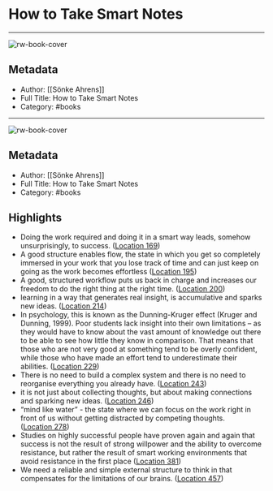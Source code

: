 # How to Take Smart Notes

---
![rw-book-cover](https://images-na.ssl-images-amazon.com/images/I/41iVa0x-P-L._SL200_.jpg)

## Metadata
- Author: [[Sönke Ahrens]]
- Full Title: How to Take Smart Notes
- Category: #books
---
![rw-book-cover](https://images-na.ssl-images-amazon.com/images/I/41iVa0x-P-L._SL200_.jpg)

## Metadata
- Author: [[Sönke Ahrens]]
- Full Title: How to Take Smart Notes
- Category: #books

## Highlights
- Doing the work required and doing it in a smart way leads, somehow unsurprisingly, to success. ([Location 169](https://readwise.io/to_kindle?action=open&asin=B06WVYW33Y&location=169))
- A good structure enables flow, the state in which you get so completely immersed in your work that you lose track of time and can just keep on going as the work becomes effortless ([Location 195](https://readwise.io/to_kindle?action=open&asin=B06WVYW33Y&location=195))
- A good, structured workflow puts us back in charge and increases our freedom to do the right thing at the right time. ([Location 200](https://readwise.io/to_kindle?action=open&asin=B06WVYW33Y&location=200))
- learning in a way that generates real insight, is accumulative and sparks new ideas. ([Location 214](https://readwise.io/to_kindle?action=open&asin=B06WVYW33Y&location=214))
- In psychology, this is known as the Dunning-Kruger effect (Kruger and Dunning, 1999). Poor students lack insight into their own limitations – as they would have to know about the vast amount of knowledge out there to be able to see how little they know in comparison. That means that those who are not very good at something tend to be overly confident, while those who have made an effort tend to underestimate their abilities. ([Location 229](https://readwise.io/to_kindle?action=open&asin=B06WVYW33Y&location=229))
- There is no need to build a complex system and there is no need to reorganise everything you already have. ([Location 243](https://readwise.io/to_kindle?action=open&asin=B06WVYW33Y&location=243))
- it is not just about collecting thoughts, but about making connections and sparking new ideas. ([Location 246](https://readwise.io/to_kindle?action=open&asin=B06WVYW33Y&location=246))
- “mind like water” - the state where we can focus on the work right in front of us without getting distracted by competing thoughts. ([Location 278](https://readwise.io/to_kindle?action=open&asin=B06WVYW33Y&location=278))
- Studies on highly successful people have proven again and again that success is not the result of strong willpower and the ability to overcome resistance, but rather the result of smart working environments that avoid resistance in the first place ([Location 381](https://readwise.io/to_kindle?action=open&asin=B06WVYW33Y&location=381))
- We need a reliable and simple external structure to think in that compensates for the limitations of our brains. ([Location 457](https://readwise.io/to_kindle?action=open&asin=B06WVYW33Y&location=457))
